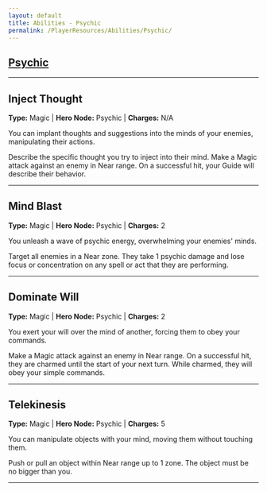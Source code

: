 ```yaml
---
layout: default
title: Abilities - Psychic
permalink: /PlayerResources/Abilities/Psychic/
---
```

## [Psychic](#Psychic)

------------------------------------------------
## Inject Thought
**Type:** Magic
 | **Hero Node:** Psychic
 | **Charges:** N/A

You can implant thoughts and suggestions into the minds of your enemies, manipulating their actions.

Describe the specific thought you try to inject into their mind. Make a Magic attack against an enemy in Near range. On a successful hit, your Guide will describe their behavior.

------------------------------------------------
## Mind Blast
**Type:** Magic
 | **Hero Node:** Psychic
 | **Charges:** 2

You unleash a wave of psychic energy, overwhelming your enemies' minds.

Target all enemies in a Near zone. They take 1 psychic damage and lose focus or concentration on any spell or act that they are performing.

------------------------------------------------
## Dominate Will
**Type:** Magic
 | **Hero Node:** Psychic
 | **Charges:** 2

You exert your will over the mind of another, forcing them to obey your commands.

Make a Magic attack against an enemy in Near range. On a successful hit, they are charmed until the start of your next turn. While charmed, they will obey your simple commands.

------------------------------------------------
## Telekinesis
**Type:** Magic
 | **Hero Node:** Psychic
 | **Charges:** 5

You can manipulate objects with your mind, moving them without touching them.

Push or pull an object within Near range up to 1 zone. The object must be no bigger than you.

------------------------------------------------